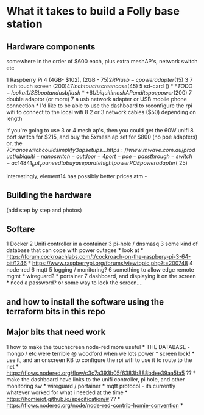 # What it takes to build a Folly base station

## Hardware components

somewhere in the order of $600 each, plus extra meshAP's, network switch etc

  1 Raspberry Pi 4 (4GB- $102), (2GB - $75)
  2 RPi usb-c power adapter ($15)
  3 7 inch touch screen ($200)
  4 7 inch touch screen case ($45)
  5 sd-card ($) **TODO - look at USB boot and usb flash**
  6 Ubiquiti mesh AP and its poe power ($200)
  7 double adaptor (or more)
  7 a usb network adapter or USB mobile phone connection
    * I'd like to be able to use the dashboard to reconfigure the rpi wifi to connect to the local wifi
  8 2 or 3 network cables ($50) depending on length

if you're going to use 3 or 4 mesh ap's, then you could get the 60W unifi 8 port switch for $215, and buy the 5xmesh ap set for $800 (no poe adapters)
or, the $70 nanoswitch could simplify 3 ap setups... https://www.mwave.com.au/product/ubiquiti-nanoswitch-outdoor-4port-poe-passthrough-switch-ac14841
_but_ you need to buy a separate hight power POE power adapter (~$25)

interestingly, element14 has possibly better prices atm - 

## Building the hardware

(add step by step and photos)

## Softare

  1 Docker
  2 Unifi controller in a container
  3 pi-hole / dnsmasq
  3 some kind of database that can cope with power outages
    * look at 
    * https://forum.cockroachlabs.com/t/cockroach-on-the-raspbery-pi-3-64-bit/1246
    * https://www.raspberrypi.org/forums/viewtopic.php?t=200748
  4 node-red
  6 mqtt
  5 logging / monitoring?
  6 something to allow edge remote mgmt
    * wireguard?
    * portainer
  7 dashboard, and displaying it on the screen
    * need a password? or some way to lock the screen....


## and how to install the software using the terraform bits in this repo

## Major bits that need work

  1 how to make the touchscreen node-red more useful
    * THE DATABASE - mongo / etc were terrible @ woodford when we lots power
    * screen lock!
    * use it, and an onscreen KB to configure the rpi wifi to use it to route to the net
      * https://flows.nodered.org/flow/c3c7a393b05f6383b888bdee39aa5fa5 ??
    * make the dashboard have links to the unifi controller, pi hole, and other monitoring sw
    * wireguard / portainer
    * mqtt protocol - its currently whatever worked for what i needed at the time
      * https://homieiot.github.io/specification/# ??
      * https://flows.nodered.org/node/node-red-contrib-homie-convention
      * 
